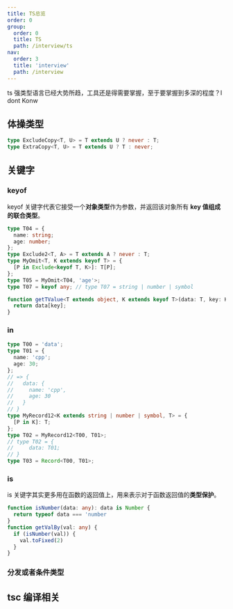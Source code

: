 ```yaml
---
title: TS总览
order: 0
group:
  order: 0
  title: TS
  path: /interview/ts
nav:
  order: 3
  title: 'interview'
  path: /interview
---
```


ts 强类型语言已经大势所趋，工具还是得需要掌握，至于要掌握到多深的程度？I dont Konw

## 体操类型

```ts
type ExcludeCopy<T, U> = T extends U ? never : T;
type ExtraCopy<T, U> = T extends U ? T : never;
```

## 关键字

### keyof

keyof 关键字代表它接受一个**对象类型**作为参数，并返回该对象所有 **key 值组成的联合类型**。

```ts
type T04 = {
  name: string;
  age: number;
};
type Exclude2<T, A> = T extends A ? never : T;
type MyOmit<T, K extends keyof T> = {
  [P in Exclude<keyof T, K>]: T[P];
};
type T05 = MyOmit<T04, 'age'>;
type T07 = keyof any; // type T07 = string | number | symbol

function getTValue<T extends object, K extends keyof T>(data: T, key: K): T[K] {
  return data[key];
}
```

### in

```ts
type T00 = 'data';
type T01 = {
  name: 'cpp';
  age: 30;
};
// => {
//   data: {
//     name: 'cpp',
//     age: 30
//   }
// }
type MyRecord12<K extends string | number | symbol, T> = {
  [P in K]: T;
};
type T02 = MyRecord12<T00, T01>;
// type T02 = {
//     data: T01;
// }
type T03 = Record<T00, T01>;
```

### is

is 关键字其实更多用在函数的返回值上，用来表示对于函数返回值的**类型保护**。

```ts
function isNumber(data: any): data is Number {
  return typeof data === 'number
}
function getValBy(val: any) {
  if (isNumber(val)) {
    val.toFixed(2)
  }
}
```

### 分发或者条件类型

## tsc 编译相关
